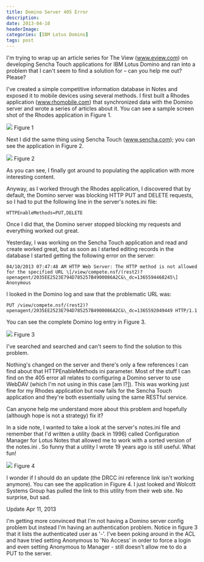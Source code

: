 ```yaml
---
title: Domino Server 405 Error
description: 
date: 2013-04-10
headerImage: 
categories: [IBM Lotus Domino]
tags: post
---
```


I'm trying to wrap up an article series for The View (www.eview.com) on developing Sencha Touch applications for IBM Lotus Domino and ran into a problem that I can't seem to find a solution for – can you help me out? Please?

I've created a simple competitive information database in Notes and exposed it to mobile devices using several methods. I first built a Rhodes application (www.rhomobile.com) that synchronized data with the Domino server and wrote a series of articles about it. You can see a sample screen shot of the Rhodes application in Figure 1.

![](/images/2013/domino-405-error-1.png)
Figure 1

Next I did the same thing using Sencha Touch (www.sencha.com); you can see the application in Figure 2.

![](/images/2013/domino-405-error-2.png)
Figure 2

As you can see, I finally got around to populating the application with more interesting content.

Anyway, as I worked through the Rhodes application, I discovered that by default, the Domino server was blocking HTTP PUT and DELETE requests, so I had to put the following line in the server's notes.ini file:

```text
HTTPEnableMethods=PUT,DELETE
```

Once I did that, the Domino server stopped blocking my requests and everything worked out great.

Yesterday, I was working on the Sencha Touch application and read and create worked great, but as soon as I started editing records in the database I started getting the following error on the server:

```text
04/10/2013 07:47:48 AM HTTP Web Server: The HTTP method is not allowed for the specified URL \[/view/compete.nsf/(rest2)?openagent/2035EE2523E794D785257B4900086A2C&\_dc=1365594468245\] Anonymous
```

I looked in the Domino log and saw that the problematic URL was:

```text
PUT /view/compete.nsf/(rest2)?openagent/2035EE2523E794D785257B4900086A2C&\_dc=1365592049449 HTTP/1.1
```

You can see the complete Domino log entry in Figure 3.

![](/images/2013/domino-405-error-3.png)
Figure 3

I've searched and searched and can't seem to find the solution to this problem.

Nothing's changed on the server and there's only a few references I can find about that HTTPEnableMethods ini parameter. Most of the stuff I can find on the 405 error all relates to configuring a Domino server to use WebDAV (which I'm not using in this case [am I?]). This was working just fine for my Rhodes application but now fails for the Sencha Touch application and they're both essentially using the same RESTful service.

Can anyone help me understand more about this problem and hopefully (although hope is not a strategy) fix it?

In a side note, I wanted to take a look at the server's notes.ini file and remember that I'd written a utility (back in 1996) called Configuration Manager for Lotus Notes that allowed me to work with a sorted version of the notes.ini . So funny that a utility I wrote 19 years ago is still useful. What fun!

![](/images/2013/domino-405-error-4.png)
Figure 4

I wonder if I should do an update (the DRCC ini reference link isn't working anymore). You can see the application in Figure 4. I just looked and Wolcott Systems Group has pulled the link to this utility from their web site. No surprise, but sad.

Update Apr 11, 2013

I'm getting more convinced that I'm not having a Domino server config problem but instead I'm having an authentication problem. Notice in figure 3 that it lists the authenticated user as '-'. I've been poking around in the ACL and have tried setting Anonymous to 'No Access' in order to force a login and even setting Anonymous to Manager - still doesn't allow me to do a PUT to the server.
